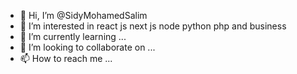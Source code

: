 - 👋 Hi, I’m @SidyMohamedSalim
- 👀 I’m interested in react js next js node python php and business
- 🌱 I’m currently learning ...
- 💞️ I’m looking to collaborate on ...
- 📫 How to reach me ...

<!---
SidyMohamedSalim/SidyMohamedSalim is a ✨ special ✨ repository because its `README.md` (this file) appears on your GitHub profile.
You can click the Preview link to take a look at your changes.
--->

